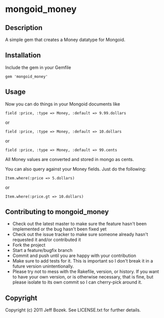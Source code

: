 # mongoid_money

## Description

A simple gem that creates a Money datatype for Mongoid.

## Installation

Include the gem in your Gemfile

    gem 'mongoid_money'
    
## Usage

Now you can do things in your Mongoid documents like

    field :price, :type => Money, :default => 9.99.dollars

or 

    field :price, :type => Money, :default => 10.dollars

or

    field :price, :type => Money, :default => 99.cents

All Money values are converted and stored in mongo as cents.

You can also query against your Money fields. Just do the following:

    Item.where(:price => 5.dollars)

or

    Item.where(:price.gt => 10.dollars)



## Contributing to mongoid_money
 
* Check out the latest master to make sure the feature hasn't been implemented or the bug hasn't been fixed yet
* Check out the issue tracker to make sure someone already hasn't requested it and/or contributed it
* Fork the project
* Start a feature/bugfix branch
* Commit and push until you are happy with your contribution
* Make sure to add tests for it. This is important so I don't break it in a future version unintentionally.
* Please try not to mess with the Rakefile, version, or history. If you want to have your own version, or is otherwise necessary, that is fine, but please isolate to its own commit so I can cherry-pick around it.

## Copyright

Copyright (c) 2011 Jeff Bozek. See LICENSE.txt for
further details.

